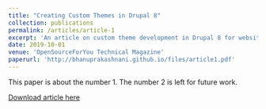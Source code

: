 ```yaml
---
title: "Creating Custom Themes in Drupal 8"
collection: publications
permalink: /articles/article-1
excerpt: 'An article on custom theme development in Drupal 8 for websites explaining the Drupal 8 theme structures and simple way to create one theme.'
date: 2019-10-01
venue: 'OpenSourceForYou Technical Magazine'
paperurl: 'http://bhanuprakashnani.github.io/files/article1.pdf'
---
```

This paper is about the number 1. The number 2 is left for future work.

[Download article here](http://bhanuprakashnani.github.io/files/article1.pdf)
